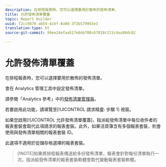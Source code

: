 ```yaml
---
description: 在排程報表時，您可以選擇要用於散佈的發佈清單。
title: 允許發佈清單覆蓋
topic: Report builder
uuid: f2cc9878-ab54-4c6f-8a88-3f3b579955e3
translation-type: ht
source-git-commit: 99ee24efaa517e8da700c67818c111c4aa90dc02

---
```



# 允許發佈清單覆蓋

在排程報表時，您可以選擇要用於散佈的發佈清單。

會在 Analytics 管理工具中設定發佈清單。

請參閱「Analytics 參考」中的[發佈清單管理員](https://marketing.adobe.com/resources/help/zh_TW/reference/publishing_list.html)。

若要啟用此功能，請導覽至[!UICONTROL 請求精靈: 步驟 1] 視窗。

如果您啟用[!UICONTROL 允許發佈清單覆蓋]，指派給發佈清單中每位收件者的報表套裝會取代此項請求的報表套裝。此外，如果活頁簿含有多個報表套裝，則會使用與發佈清單相關的報表套裝 ID。

此選項不適用於從儲存格選擇的報表套裝。

> [!NOTE]如果將排程報表傳送給多份發佈清單，報表會針對每份清單執行一次。指派給發佈清單的報表套裝軟體會取代變動報表套裝軟體。

